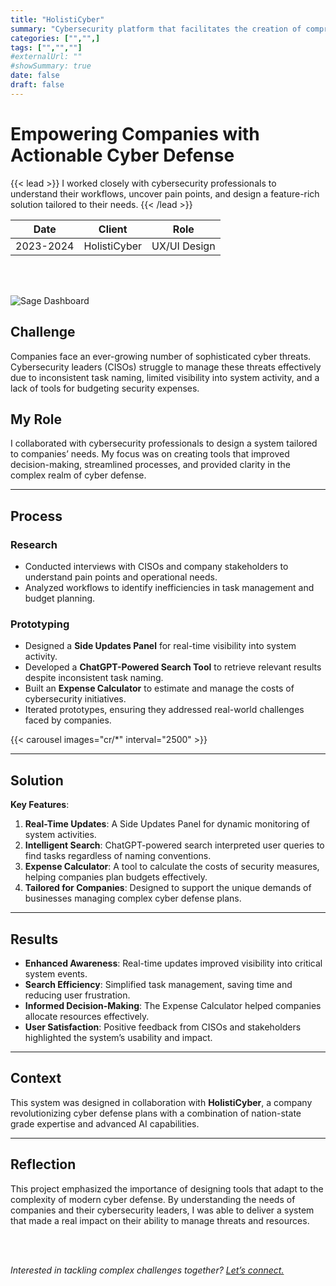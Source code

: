 ```yaml
---
title: "HolistiCyber"
summary: "Cybersecurity platform that facilitates the creation of comprehensive plans through data-driven defense strategies, promoting clarity across organization's departments."
categories: ["","",]
tags: ["","",""]
#externalUrl: ""
#showSummary: true
date: false
draft: false
---
```


# Empowering Companies with Actionable Cyber Defense

{{< lead >}}
I worked closely with cybersecurity professionals to understand their workflows, uncover pain points, and design a feature-rich solution tailored to their needs.
{{< /lead >}}


| Date   | Client     | Role   |
| --------- | -------- | ------ |
| 2023-2024 | HolistiCyber | UX/UI Design |

<br></br>

![](/pic1.jpeg "Sage Dashboard")

## Challenge  
Companies face an ever-growing number of sophisticated cyber threats. Cybersecurity leaders (CISOs) struggle to manage these threats effectively due to inconsistent task naming, limited visibility into system activity, and a lack of tools for budgeting security expenses.  

## My Role  
I collaborated with cybersecurity professionals to design a system tailored to companies’ needs. My focus was on creating tools that improved decision-making, streamlined processes, and provided clarity in the complex realm of cyber defense.  

---

## Process  

### Research  
- Conducted interviews with CISOs and company stakeholders to understand pain points and operational needs.  
- Analyzed workflows to identify inefficiencies in task management and budget planning.  

### Prototyping  
- Designed a **Side Updates Panel** for real-time visibility into system activity.  
- Developed a **ChatGPT-Powered Search Tool** to retrieve relevant results despite inconsistent task naming.  
- Built an **Expense Calculator** to estimate and manage the costs of cybersecurity initiatives.  
- Iterated prototypes, ensuring they addressed real-world challenges faced by companies.

{{< carousel images="cr/*" interval="2500" >}}

---

## Solution  

**Key Features**:  
1. **Real-Time Updates**: A Side Updates Panel for dynamic monitoring of system activities.  
2. **Intelligent Search**: ChatGPT-powered search interpreted user queries to find tasks regardless of naming conventions.  
3. **Expense Calculator**: A tool to calculate the costs of security measures, helping companies plan budgets effectively.  
4. **Tailored for Companies**: Designed to support the unique demands of businesses managing complex cyber defense plans.  

---

## Results  

- **Enhanced Awareness**: Real-time updates improved visibility into critical system events.  
- **Search Efficiency**: Simplified task management, saving time and reducing user frustration.  
- **Informed Decision-Making**: The Expense Calculator helped companies allocate resources effectively.  
- **User Satisfaction**: Positive feedback from CISOs and stakeholders highlighted the system’s usability and impact.  

---

## Context  
This system was designed in collaboration with **HolistiCyber**, a company revolutionizing cyber defense plans with a combination of nation-state grade expertise and advanced AI capabilities.  


---

## Reflection  
This project emphasized the importance of designing tools that adapt to the complexity of modern cyber defense. By understanding the needs of companies and their cybersecurity leaders, I was able to deliver a system that made a real impact on their ability to manage threats and resources.  

<br></br>

*Interested in tackling complex challenges together? [Let’s connect.](mailto:mos.czn@gmail.com)*  